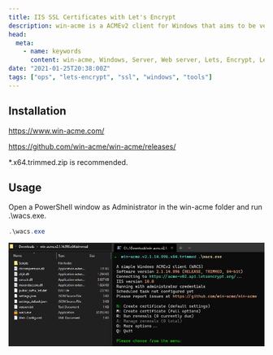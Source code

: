 ```yaml
---
title: IIS SSL Certificates with Let's Encrypt
description: win-acme is a ACMEv2 client for Windows that aims to be very simple to start with, but powerful enough to grow into almost every scenario.
head:
  meta:
    - name: keywords
      content: win-acme, Windows, Server, Web server, Lets, Encrypt, Lets Encrypt, Let's Encrypt, LetsEncrypt, HTTPS, Free, SSL, Certificate, Steff, Beckers, Blog
date: "2021-01-25T20:38:00Z"
tags: ["ops", "lets-encrypt", "ssl", "windows", "tools"]
---
```


## Installation

https://www.win-acme.com/

https://github.com/win-acme/win-acme/releases/

\*.x64.trimmed.zip is recommended.

## Usage

Open a PowerShell window as Administrator in the win-acme folder and run .\wacs.exe.

```powershell
.\wacs.exe
```

![win-acme Usage screenshot](/blog/win-acme/images/win-acme-usage.png)
